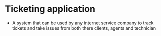# Ticketing application
- A system that can be used by any internet service company to track tickets and take issues from both there clients, agents and technician
